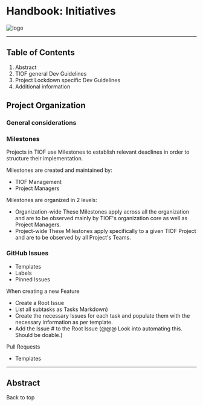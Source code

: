 # Handbook: Initiatives

![logo](https://user-images.githubusercontent.com/9198668/103214045-6c668e00-494a-11eb-94bb-4246857b8380.png)

***

## Table of Contents

1. Abstract
2. TIOF general Dev Guidelines
3. Project Lockdown specific Dev Guidelines
4. Additional information

## Project Organization

### General considerations

### Milestones

Projects in TIOF use Milestones to establish relevant deadlines in order to structure their implementation.

Milestones are created and maintained by:

* TIOF Management
* Project Managers

Milestones are organized in 2 levels:

* Organization-wide These Milestones apply across all the organization and are to be observed mainly by TIOF's organization core as well as Project Managers.
* Project-wide These Milestones apply specifically to a given TIOF Project and are to be observed by all Project's Teams.

### GitHub Issues

* Templates
* Labels
* Pinned Issues

When creating a new Feature

* Create a Root Issue
* List all subtasks as Tasks Markdown)
* Create the necessary Issues for each task and populate them with the necessary information as per template.
* Add the Issue # to the Root Issue (@@@ Look into automating this. Should be doable.)

Pull Requests

* Templates

***

## Abstract

Back to top
